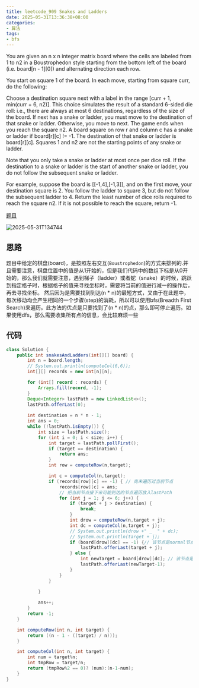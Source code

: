 ```yaml
---
title: leetcode_909 Snakes and Ladders
date: 2025-05-31T13:36:38+08:00
categories: 
- 算法
tags: 
- bfs
---
```

You are given an n x n integer matrix board where the cells are labeled from 1 to n2 in a Boustrophedon style starting from the bottom left of the board (i.e. board[n - 1][0]) and alternating direction each row.

You start on square 1 of the board. In each move, starting from square curr, do the following:

Choose a destination square next with a label in the range [curr + 1, min(curr + 6, n2)].
This choice simulates the result of a standard 6-sided die roll: i.e., there are always at most 6 destinations, regardless of the size of the board.
If next has a snake or ladder, you must move to the destination of that snake or ladder. Otherwise, you move to next.
The game ends when you reach the square n2.
A board square on row r and column c has a snake or ladder if board[r][c] != -1. The destination of that snake or ladder is board[r][c]. Squares 1 and n2 are not the starting points of any snake or ladder.

Note that you only take a snake or ladder at most once per dice roll. If the destination to a snake or ladder is the start of another snake or ladder, you do not follow the subsequent snake or ladder.

For example, suppose the board is [[-1,4],[-1,3]], and on the first move, your destination square is 2. You follow the ladder to square 3, but do not follow the subsequent ladder to 4.
Return the least number of dice rolls required to reach the square n2. If it is not possible to reach the square, return -1.

<!--more-->

[题目](https://leetcode.cn/problems/snakes-and-ladders/description)

![2025-05-31T134744](2025-05-31T134744.png)

## 思路
题目中给定的棋盘(board)，是按照左右交互(``Boustrophedon``)的方式来排列的.并且需要注意，棋盘位置中的值是从1开始的，但是我们代码中的数组下标是从0开始的，那么我们就需要注意，遇到梯子（ladder）或者蛇（snake）的时候，跳跃到指定格子时，根据格子的值来寻找坐标时，需要将当前的值进行减一的操作后，再去寻找坐标。
然后因为是需要找到到达(n * n)的最短方式，又由于在此题中，每次移动均会产生相同的一个步骤(step)的消耗，所以可以使用bfs(Breadth First Search)来遍历。此方法的优点是只要找到了(n * n)的点，那么即可停止遍历。如果使用dfs，那么需要收集所有点的信息，会比较麻烦一些

## 代码
```java
class Solution {
    public int snakesAndLadders(int[][] board) {
        int n = board.length;
        // System.out.println(computeCol(6,6));
        int[][] records = new int[n][n];

        for (int[] record : records) {
            Arrays.fill(record, -1);
        }
        Deque<Integer> lastPath = new LinkedList<>();
        lastPath.offerLast(0);
        
        int destination = n * n - 1;
        int ans = 0;
        while (!lastPath.isEmpty()) {
            int size = lastPath.size();
            for (int i = 0; i < size; i++) {
                int target = lastPath.pollFirst();
                if (target == destination) {
                    return ans;
                }
                int row = computeRow(n,target);

                int c = computeCol(n,target);
                if (records[row][c] == -1) { // 尚未遍历过当前节点
                    records[row][c] = ans;
                    // 把当前节点接下来可能到达的节点遍历放入lastPath
                    for (int j = 1; j <= 6; j++) {
                        if (target + j > destination) {
                            break;
                        }
                        int drow = computeRow(n,target + j);
                        int dc = computeCol(n,target + j);
                        // System.out.println(drow +" _  " + dc);
                        // System.out.println(target + j);
                        if (board[drow][dc] == -1) {// 该节点是normal节点
                            lastPath.offerLast(target + j);
                        } else {
                            int newTarget = board[drow][dc]; // 该节点是梯子或者蛇，我们需要转移到对应的节点
                            lastPath.offerLast(newTarget-1);
                        }
                    }
                }
                
            }

            ans++;
        }
        return -1;
    }

    int computeRow(int n, int target) {
        return ((n - 1 - ((target) / n)));
    }

    int computeCol(int n, int target) {
        int num = target%n;
        int tmpRow = target/n;
        return (tmpRow%2 == 0)? (num):(n-1-num);
    }
}
```